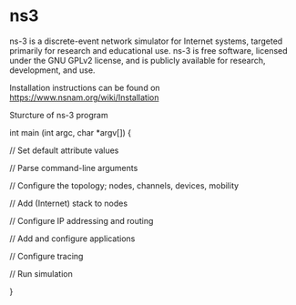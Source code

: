 # ns3

ns-3 is a discrete-event network simulator for Internet systems, targeted primarily for research and educational use. 
ns-3 is free software, licensed under the GNU GPLv2 license, and is publicly available for research, development, and use.

Installation instructions can be found on https://www.nsnam.org/wiki/Installation

Sturcture of ns-3 program

int main (int argc, char *argv[]) {

// Set default attribute values

// Parse command-line arguments

// Configure the topology; nodes, channels, devices, mobility

// Add (Internet) stack to nodes

// Configure IP addressing and routing

// Add and configure applications

// Configure tracing

// Run simulation

}


